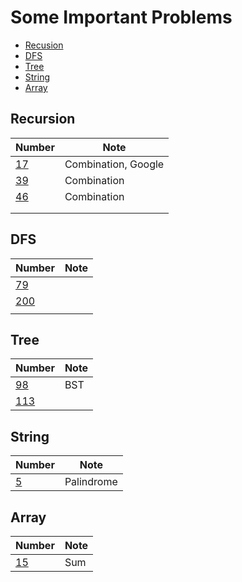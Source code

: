 # Some Important Problems
* [Recusion](#recursion)
* [DFS](#dfs)
* [Tree](#tree)
* [String](#string)
* [Array](#array)

## Recursion
| Number                                                       | Note                |
| ------------------------------------------------------------ | ------------------- |
| [17](https://github.com/shin19991207/LeetcodeRepo/blob/main/Medium/17_LetterCombinationsofaPhoneNumber.py) | Combination, Google |
| [39](https://github.com/shin19991207/LeetcodeRepo/blob/main/Medium/39_CombinationSum.py) | Combination         |
| [46](https://github.com/shin19991207/LeetcodeRepo/blob/main/Medium/46_Permutations.py) | Combination |
|                                                              |                     |
|                                                              |                     |



## DFS
| Number                                                       | Note |
| ------------------------------------------------------------ | ---- |
| [79](https://github.com/shin19991207/LeetcodeRepo/blob/main/Medium/79_WordSearch.py) |      |
| [200](https://github.com/shin19991207/LeetcodeRepo/blob/main/Medium/200_NumberofIslands.py) |      |
|                                                              |      |


## Tree
| Number                                                       | Note |
| ------------------------------------------------------------ | ---- |
| [98](https://github.com/shin19991207/LeetcodeRepo/blob/main/Medium/98_ValidateBinarySearchTree.py) | BST |
| [113](https://github.com/shin19991207/LeetcodeRepo/blob/main/Medium/113_PathSumII.py) | |

## String
| Number                                                       | Note |
| ------------------------------------------------------------ | ---- |
| [5](https://github.com/shin19991207/LeetcodeRepo/blob/main/Medium/5_LongestPalindromicSubstring.py) | Palindrome |

## Array
| Number                                                       | Note |
| ------------------------------------------------------------ | ---- |
| [15](https://github.com/shin19991207/LeetcodeRepo/blob/main/Medium/15_3Sum.py) | Sum |
